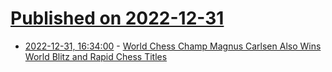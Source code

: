 # [Published on 2022-12-31](index.md)

* [2022-12-31, 16:34:00](https://games.slashdot.org/story/22/12/31/1629232/world-chess-champ-magnus-carlsen-also-wins-world-blitz-and-rapid-chess-titles?utm_source=rss1.0mainlinkanon&utm_medium=feed) - [World Chess Champ Magnus Carlsen Also Wins World Blitz and Rapid Chess Titles](https://games.slashdot.org/story/22/12/31/1629232/world-chess-champ-magnus-carlsen-also-wins-world-blitz-and-rapid-chess-titles?utm_source=rss1.0mainlinkanon&utm_medium=feed)
